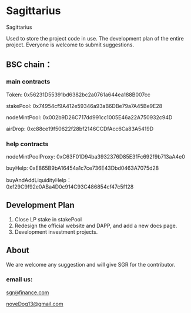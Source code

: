 # Sagittarius
Sagittarius

Used to store the project code in use. The development plan of the entire project. Everyone is welcome to submit suggestions.


## BSC chain：

### main contracts
Token: 0x56231D55391bd6382bc2a0761a644ea188B007cc

stakePool: 0x74954cf9A412e59346a93aB6DBe79a7A45Be9E28

nodeMintPool: 0x002b9D26C717dd991cc1005E46a22A750932c94D

airDrop: 0xc88ce19f50622f28bf2146CCDfAcc6Ca83A5419D

### help contracts
nodeMintPoolProxy: 0xC63F01D94ba3932376D85E3fFc692f9b713aA4e0

buyHelp: 0xE865B9bA16454a1c7ce736E43Dbd0463A7075d28

buyAndAddLiquidityHelp：0xf29C9f92e0ABa4D0c914C93C486854cf47c5f128


## Development Plan
1. Close LP stake in stakePool
2. Redesign the official website and DAPP, and add a new docs page.
3. Development investment projects.

## About
We are welcome any suggestion and will give SGR for the contributor.

### email us: 
sgr@finance.com

noveDog13@gmail.com
